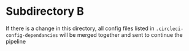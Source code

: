 # Subdirectory B

If there is a change in this directory, all config files listed in `.circleci-config-dependancies` will be merged together and sent to continue the pipeline